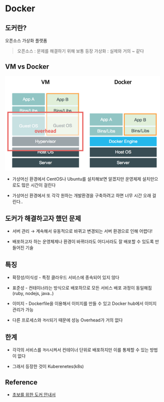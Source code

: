 # Docker

## 도커란?

오픈소스 가상화 플랫폼

> 오픈소스 : 문제를 해결하기 위해 보통 등장
> 가상화 : 실제와 거의 ~ 같다

## VM vs Docker

![VM, Docker](assets/diff.png)

- 가상머신 환경에서 CentOS나 Ubuntu를 설치해보면 알겠지만 운영체제 설치만으로도 많은 시간이 걸린다

- 가상머신 환경에서 또 각각 원하는 개발환경을 구축하려고 하면 너무 시간 오래 걸린다..

## 도커가 해결하고자 했던 문제

- 서버 관리 → 계속해서 유동적으로 바뀌고 변경되는 서버 환경으로 인해 어렵다!

- 배포하고자 하는 운영체제나 환경이 바뀌더라도 어디서라도 잘 배포할 수 있도록 만들어진 기술

## 특징

- 확장성/이식성 - 특정 클라우드 서비스에 종속되어 있지 않다

- 표준성 - 컨테이너라는 방식으로 배포하므로 모든 서비스 배포 과정이 동일해짐 (ruby, nodejs, java..)

- 이미지 - Dockerfile을 이용해서 이미지를 만들 수 있고 Docker hub에서 이미지 관리가 가능

- 다른 프로세스와 `격리`되기 때문에 성능 Overhead가 거의 없다

## 한계

- 각각의 서비스를 `격리`시켜서 컨테이너 단위로 배포하지만 이를 통제할 수 있는 방법이 없다

- 그래서 등장한 것이 Kuberenetes(k8s)

## Reference

- [초보를 위한 도커 안내서](https://www.inflearn.com/course/%EB%8F%84%EC%BB%A4-%EC%9E%85%EB%AC%B8)
